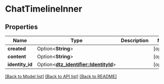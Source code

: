 # ChatTimelineInner

## Properties

Name | Type | Description | Notes
------------ | ------------- | ------------- | -------------
**created** | Option<**String**> |  | [optional]
**content** | Option<**String**> |  | [optional]
**identity_id** | Option<[**dtz_identifier::IdentityId**](dtz_identifier::IdentityId.md)> |  | [optional]

[[Back to Model list]](../README.md#documentation-for-models) [[Back to API list]](../README.md#documentation-for-api-endpoints) [[Back to README]](../README.md)


